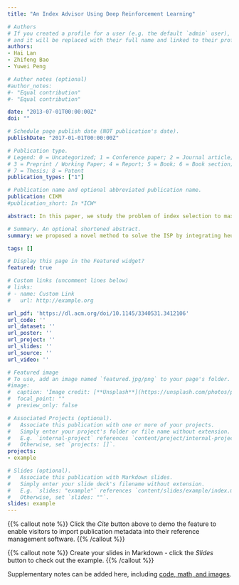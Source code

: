 ```yaml
---
title: "An Index Advisor Using Deep Reinforcement Learning"

# Authors
# If you created a profile for a user (e.g. the default `admin` user), write the username (folder name) here 
# and it will be replaced with their full name and linked to their profile.
authors:
- Hai Lan
- Zhifeng Bao
- Yuwei Peng

# Author notes (optional)
#author_notes:
#- "Equal contribution"
#- "Equal contribution"

date: "2013-07-01T00:00:00Z"
doi: ""

# Schedule page publish date (NOT publication's date).
publishDate: "2017-01-01T00:00:00Z"

# Publication type.
# Legend: 0 = Uncategorized; 1 = Conference paper; 2 = Journal article;
# 3 = Preprint / Working Paper; 4 = Report; 5 = Book; 6 = Book section;
# 7 = Thesis; 8 = Patent
publication_types: ["1"]

# Publication name and optional abbreviated publication name.
publication: CIKM
#publication_short: In *ICW*

abstract: In this paper, we study the problem of index selection to maximize the workload performance, which is critical to database systems. In contrast to existing methods, we propose an index advisor that integrates index recommendation rules and deep reinforcement learning, such that it can recommend single-attribute and multiattribute indexes together for complex queries and meanwhile support multiple-index access to a table. Specifically, we first propose five heuristic rules to generate the index candidates. Then, we formulate the index selection problem as a reinforcement learning task and employ Deep Q Network (DQN) on it to select a subset of candidates as the recommended indexes. Using the heuristic rules can significantly reduce the dimensions of the action space and state space in reinforcement learning. With the neural network used in DQN, we can model the interactions between indexes better than previous methods. We conduct experiments on various workloads to show its superiority.

# Summary. An optional shortened abstract.
summary: we proposed a novel method to solve the ISP by integrating heuristic rules and DRL together. Unlike previous RL based methods, our method can recommend single and multi-attributes index together and support complex queries; moreover, our method can model the interaction between different indexes in a fine-grained manner.

tags: []

# Display this page in the Featured widget?
featured: true

# Custom links (uncomment lines below)
# links:
# - name: Custom Link
#   url: http://example.org

url_pdf: 'https://dl.acm.org/doi/10.1145/3340531.3412106'
url_code: ''
url_dataset: ''
url_poster: ''
url_project: ''
url_slides: ''
url_source: ''
url_video: ''

# Featured image
# To use, add an image named `featured.jpg/png` to your page's folder. 
#image:
#  caption: 'Image credit: [**Unsplash**](https://unsplash.com/photos/pLCdAaMFLTE)'
#  focal_point: ""
#  preview_only: false

# Associated Projects (optional).
#   Associate this publication with one or more of your projects.
#   Simply enter your project's folder or file name without extension.
#   E.g. `internal-project` references `content/project/internal-project/index.md`.
#   Otherwise, set `projects: []`.
projects:
- example

# Slides (optional).
#   Associate this publication with Markdown slides.
#   Simply enter your slide deck's filename without extension.
#   E.g. `slides: "example"` references `content/slides/example/index.md`.
#   Otherwise, set `slides: ""`.
slides: example
---
```


{{% callout note %}}
Click the *Cite* button above to demo the feature to enable visitors to import publication metadata into their reference management software.
{{% /callout %}}

{{% callout note %}}
Create your slides in Markdown - click the *Slides* button to check out the example.
{{% /callout %}}

Supplementary notes can be added here, including [code, math, and images](https://wowchemy.com/docs/writing-markdown-latex/).
